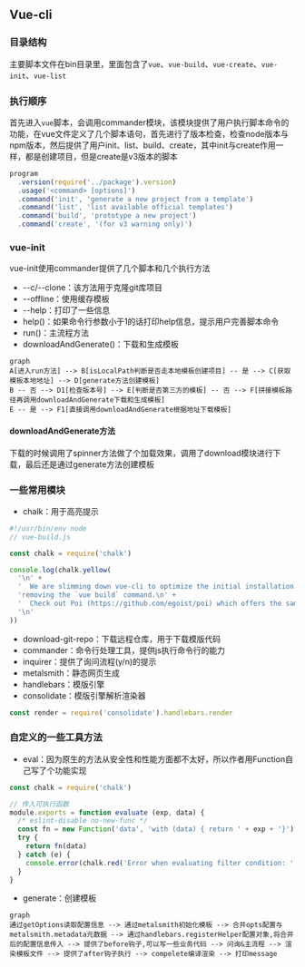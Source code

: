 ## Vue-cli

### 目录结构

主要脚本文件在bin目录里，里面包含了``vue``、``vue-build``、``vue-create``、``vue-init``、``vue-list``

### 执行顺序

首先进入``vue``脚本，会调用commander模块，该模块提供了用户执行脚本命令的功能，在vue文件定义了几个脚本语句，首先进行了版本检查，检查node版本与npm版本，然后提供了用户init、list、build、create，其中init与create作用一样，都是创建项目，但是create是v3版本的脚本

```js
program
  .version(require('../package').version)
  .usage('<command> [options]')
  .command('init', 'generate a new project from a template')
  .command('list', 'list available official templates')
  .command('build', 'prototype a new project')
  .command('create', '(for v3 warning only)')
```

### vue-init

vue-init使用commander提供了几个脚本和几个执行方法

- --c/--clone：该方法用于克隆git库项目
- --offline：使用缓存模板
- --help：打印了一些信息
- help()：如果命令行参数小于1的话打印help信息，提示用户完善脚本命令
- run()：主流程方法
- downloadAndGenerate()：下载和生成模板

```mermaid
graph
A[进入run方法] --> B[isLocalPath判断是否走本地模板创建项目] -- 是 --> C[获取模板本地地址] --> D[generate方法创建模板]
B -- 否 --> D1[检查版本号] --> E[判断是否第三方的模板] -- 否 --> F[拼接模板路径再调用downloadAndGenerate下载和生成模板]
E -- 是 --> F1[直接调用downloadAndGenerate根据地址下载模板]
```

#### downloadAndGenerate方法

下载的时候调用了spinner方法做了个加载效果，调用了download模块进行下载，最后还是通过generate方法创建模板

### 一些常用模块

- chalk：用于高亮提示

```js
#!/usr/bin/env node
// vue-build.js

const chalk = require('chalk')

console.log(chalk.yellow(
  '\n' +
  '  We are slimming down vue-cli to optimize the initial installation by ' +
  'removing the `vue build` command.\n' +
  '  Check out Poi (https://github.com/egoist/poi) which offers the same functionality!' +
  '\n'
))

```

- download-git-repo：下载远程仓库，用于下载模版代码
- commander：命令行处理工具，提供js执行命令行的能力
- inquirer：提供了询问流程(y/n)的提示
- metalsmith：静态网页生成
- handlebars：模版引擎
- consolidate：模版引擎解析渲染器

```js
const render = require('consolidate').handlebars.render
```



### 自定义的一些工具方法

- eval：因为原生的方法从安全性和性能方面都不太好，所以作者用Function自己写了个功能实现

```js
const chalk = require('chalk')

// 传入可执行函数
module.exports = function evaluate (exp, data) {
  /* eslint-disable no-new-func */
  const fn = new Function('data', 'with (data) { return ' + exp + '}')
  try {
    return fn(data)
  } catch (e) {
    console.error(chalk.red('Error when evaluating filter condition: ' + exp))
  }
}

```

- generate：创建模板

```mermaid
graph
通过getOptions读取配置信息 --> 通过metalsmith初始化模板 --> 合并opts配置与metalsmith.metadata元数据 --> 通过handlebars.registerHelper配置对象,将合并后的配置信息传入 --> 提供了before钩子,可以写一些业务代码 --> 问询&主流程 --> 渲染模板文件 --> 提供了after钩子执行 --> compelete编译渲染 --> 打印message
```

